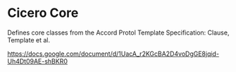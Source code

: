 # Cicero Core

Defines core classes from the Accord Protol Template Specification: Clause, Template et al.

https://docs.google.com/document/d/1UacA_r2KGcBA2D4voDgGE8jqid-Uh4Dt09AE-shBKR0
